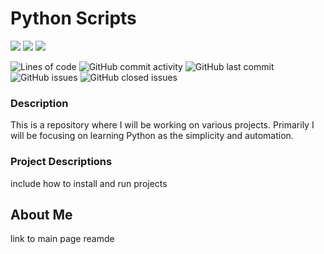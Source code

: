 # Python Scripts

<img src="https://img.shields.io/badge/GIT-E44C30?style=for-the-badge&logo=git&logoColor=white" /> <img src="https://img.shields.io/badge/Python-FFD43B?style=for-the-badge&logo=python&logoColor=blue"/> <img src="https://img.shields.io/badge/Raspberry%20Pi-A22846?style=for-the-badge&logo=Raspberry%20Pi&logoColor=white" />

<img alt="Lines of code" src="https://img.shields.io/tokei/lines/github/zachroberthirst/Projects"> <img alt="GitHub commit activity" src="https://img.shields.io/github/commit-activity/m/zachroberthirst/Projects"> <img alt="GitHub last commit" src="https://img.shields.io/github/last-commit/zachroberthirst/Projects"> <img alt="GitHub issues" src="https://img.shields.io/github/issues-raw/zachroberthirst/Projects"> <img alt="GitHub closed issues" src="https://img.shields.io/github/issues-closed-raw/zachroberthirst/Projects"> 

### Description

This is a repository where I will be working on various projects. Primarily I will be focusing on learning Python as the simplicity and automation. 

### Project Descriptions
include how to install and run projects

## About Me

link to main page reamde
